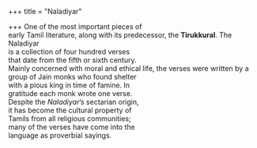 +++
title = "Naladiyar"

+++
One of the most important pieces of  
early Tamil literature, along with its predecessor, the **Tirukkural**. The Naladiyar  
is a collection of four hundred verses  
that date from the fifth or sixth century.  
Mainly concerned with moral and ethical life, the verses were written by a  
group of Jain monks who found shelter  
with a pious king in time of famine. In  
gratitude each monk wrote one verse.  
Despite the *Naladiyar*’s sectarian origin,  
it has become the cultural property of  
Tamils from all religious communities;  
many of the verses have come into the  
language as proverbial sayings.